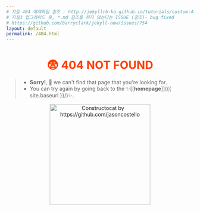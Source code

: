 ```yaml
---
# 지킬 404 예제화일 참조 : http://jekyllrb-ko.github.io/tutorials/custom-404-page/
# 지킬3 업그레이드 후, *.md 참조를 하지 않는다는 ISSUE (참조)- bug fixed
# https://github.com/barryclark/jekyll-now/issues/754
layout: default
permalink: /404.html
---
```

<!-- css 때문에 h1 글자크기가 충분 하지 않을 때 -->
<h1 style="
  font-size: 30px;
  color: #ff3f00;
  font-weight: bold;" align="center">😨 404 NOT FOUND</h1>

> - **Sorry!**, 💁 we can't find that page that you're looking for.
> - You can try again by going back to the ✨[[**homepage**]]({{ site.baseurl }}/)✨.

<div align="center" >
  <a href="{{ site.baseurl }}">
  <img src="{{ site.baseurl }}/images/system/404.jpg" alt="Constructocat by https://github.com/jasoncostello" width="270" /></a>
</div>

<br><br><br><br>
